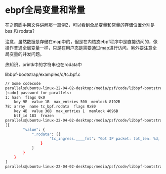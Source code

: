 # ebpf全局变量和常量

在之前脚手架文件讲解那一篇[例2](ebpf-gong-ju/bpf-object-skeleton-file.md#jiao-shou-jia-wen-jian-ju-li-2)，可以看到全局变量和常量的存储位置分别是bss 和 rodata?

注意，虽然数据是存储在map中的，但是在内核态ebpf程序中是直接访问的，像操作普通全局变量一样，只是在用户态是需要通过map进行访问。另外要注意全局变量的并发问题。



热知识，printk中的字符串也在rodata中

libbpf-bootstrap/examples/c/tc.bpf.c

```bash
// Some codecode
parallels@ubuntu-linux-22-04-02-desktop:/media/psf/code/libbpf-bootstrap/examples/c$ sudo bpftool map list
[sudo] password for parallels: 
1: hash  flags 0x0
	key 9B  value 1B  max_entries 500  memlock 8192B
78: array  name tc_bpf.rodata  flags 0x80
	key 4B  value 36B  max_entries 1  memlock 4096B
	btf_id 183  frozen
parallels@ubuntu-linux-22-04-02-desktop:/media/psf/code/libbpf-bootstrap/examples/c$ sudo bpftool map dump id 78
[{
        "value": {
            ".rodata": [{
                    "tc_ingress.____fmt": "Got IP packet: tot_len: %d, ttl: %d"
                }
            ]
        }
    }
]
parallels@ubuntu-linux-22-04-02-desktop:/media/psf/code/libbpf-bootstrap/examples/c$ 

```
